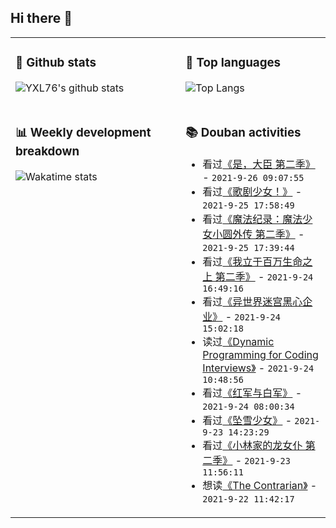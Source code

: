 ## Hi there 👋

<table>
<tr>
<td valign="top" width="54%">

### 🔭 Github stats

![YXL76's github stats](https://github-readme-stats.yxl76.vercel.app/api?username=YXL76&count_private=true&show_icons=true&include_all_commits=true&theme=prussian&line_height=28&disable_animations=true)

</td>

<td valign="top" width="46%">

### 🌱 Top languages

![Top Langs](https://github-readme-stats.yxl76.vercel.app/api/top-langs/?username=YXL76&layout=compact&theme=prussian&langs_count=8&hide=HTML,CSS,SCSS)

</td>
</tr>
<tr>
<td valign="top" width="54%">

### 📊 Weekly development breakdown

![Wakatime stats](https://github-readme-stats.yxl76.vercel.app/api/wakatime?username=YXL76&layout=compact&theme=prussian)


</td>
<td valign="top" width="46%">

### 📚 Douban activities

- 看过[《是，大臣  第二季》](http://movie.douban.com/subject/4933194/) - `2021-9-26 09:07:55`
- 看过[《歌剧少女！》](http://movie.douban.com/subject/35235192/) - `2021-9-25 17:58:49`
- 看过[《魔法纪录：魔法少女小圆外传 第二季》](http://movie.douban.com/subject/35026036/) - `2021-9-25 17:39:44`
- 看过[《我立于百万生命之上 第二季》](http://movie.douban.com/subject/35296064/) - `2021-9-24 16:49:16`
- 看过[《异世界迷宫黑心企业》](http://movie.douban.com/subject/35128773/) - `2021-9-24 15:02:18`
- 读过[《Dynamic Programming for Coding Interviews》](https://book.douban.com/subject/26962516/) - `2021-9-24 10:48:56`
- 看过[《红军与白军》](http://movie.douban.com/subject/1301261/) - `2021-9-24 08:00:34`
- 看过[《坠雪少女》](http://movie.douban.com/subject/30460343/) - `2021-9-23 14:23:29`
- 看过[《小林家的龙女仆 第二季》](http://movie.douban.com/subject/30459061/) - `2021-9-23 11:56:11`
- 想读[《The Contrarian》](https://book.douban.com/subject/35508024/) - `2021-9-22 11:42:17`

</td>
</tr>
</table>

<!--
**YXL76/YXL76** is a ✨ _special_ ✨ repository because its `README.md` (this file) appears on your GitHub profile.

Here are some ideas to get you started:

- 🔭 I’m currently working on ...
- 🌱 I’m currently learning ...
- 👯 I’m looking to collaborate on ...
- 🤔 I’m looking for help with ...
- 💬 Ask me about ...
- 📫 How to reach me: ...
- 😄 Pronouns: ...
- ⚡ Fun fact: ...
-->

